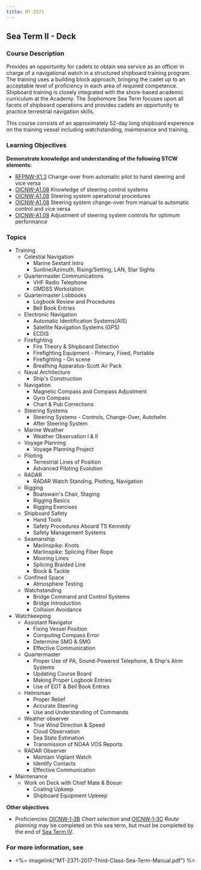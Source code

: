 ```yaml
---
title: MT-2371
---
```


## Sea Term II - Deck 

### Course Description

Provides an opportunity for cadets to obtain sea service as an officer in charge of a navigational watch in a structured shipboard training program. The training uses a building block approach, bringing the cadet up to an acceptable level of proficiency in each area of required competence. Shipboard training is closely integrated with the shore-based academic curriculum at the Academy. The Sophomore Sea Term focuses upon all facets of shipboard operations and provides cadets an opportunity to practice terrestrial navigation skills.



This course consists of an approximately 52-day long shipboard experence on the training vessel including watchstanding, maintenance and training.


### Learning Objectives

**Demonstrate knowledge and understanding of the following STCW elements:**

* [RFPNW-X1.3](24#RFPNW-X1\.3) Change-over from automatic pilot to hand steering and vice versa
* [OICNW-A1.08](21#OICNW-A1\.08) Knowledge of steering control systems
* [OICNW-A1.08](21#OICNW-A1\.08) Steering system operational procedures 
* [OICNW-A1.08](21#OICNW-A1\.08) Steering system change-over from manual to automatic control and vice versa
* [OICNW-A1.08](21#OICNW-A1\.08) Adjustment of steering system controls for optimum performance


### Topics

* Training
	* Celestial Navigation
		* Marine Sextant Intro
		* Sunline/Azimuth, Rising/Setting, LAN, Star Sights
	* Quartermaster Communications
		* VHF Radio Telephone
		* GMDSS Workstation
	* Quartermaster Lobbooks
		* Logbook Review and Procedures
		* Bell Book Entries
	* Electronic Navigation
		* Automatic Identification Systems(AIS)
		* Satellite Navigation Systems (GPS)
		* ECDIS
	* Firefighting
		* Fire Theory & Shipboard Detection
		* Firefighting Equipment - Primary, Fixed, Portable
		* Firefighting - On scene
		* Breathing Apparatus-Scott Air Pack
	* Naval Architecture
		* Ship's Construction
	* Navigation
		* Magnetic Compass and Compass Adjustment
		* Gyro Compass
		* Chart & Pub Corrections
	* Steering Systems
		* Steering Systems - Controls, Change-Over, Autohelm
		* After Steering System
	* Marine Weather
		* Weather Observation I & II
	* Voyage Planning 
		* Voyage Planning Project
	* Piloting
		* Terrestrial Lines of Position
		* Advanced Piloting Evolution
	* RADAR 
		* RADAR Watch Standing, Plotting, Navigation
	* Rigging
		* Boatswain's Chair, Staging 
		* Rigging Basics
		* Rigging Exercises
	* Shipboard Safety
		* Hand Tools
		* Safety Procedures Aboard TS Kennedy
		* Safety Management Systems
	* Seamanship
		* Marlinspike: Knots
		* Marlinspike: Splicing Fiber Rope
		* Mooring Lines
		* Splicing Braided Line
		* Block & Tackle
	* Confined Space
		* Atmosphere Testing
	* Watchstanding
		* Bridge Command and Control Systems
		* Bridge Introduction
		* Collision Avoidance
* Watchkeeping
	* Assistant Navigator
		* Fixing Vessel Position
		* Computing Compass Error
		* Determine SMG & SMG
		* Effective Communication
	* Quartermaster
		* Proper Use of PA, Sound-Powered Telephone, & Ship's Alrm Systems
		* Updating Course Board
		* Making Proper Logbook Entries
		* Use of EOT & Bell Book Entries
	* Helmsman
		* Proper Relief
		* Accurate Steering
		* Use and Understanding of Commands
	* Weather observer
		* True Wind Direction & Speed
		* Cloud Observation
		* Sea State Estimation
		* Transmission of NOAA VOS Reports
	* RADAR Observer
		* Maintain Vigilant Watch
		* Identify Contacts
		* Effective Communication
* Maintenance
	* Work on Deck with Chief Mate & Bosun
		* Coating Upkeep
		* Shipboard Equipment Upkeep

**Other objectives**

* Proficiencies  [OICNW‑1‑3B](OICNW-1-3B) *Chart selection* and [OICNW‑1‑3C](OICNW-1-3C) *Route planning* may be completed on this sea term, but must be completed by the end of [Sea Term IV](mt4371).



### For more information, see 

* <%= imagelink("MT-2371-2017-Third-Class-Sea-Term-Manual.pdf") %> 



